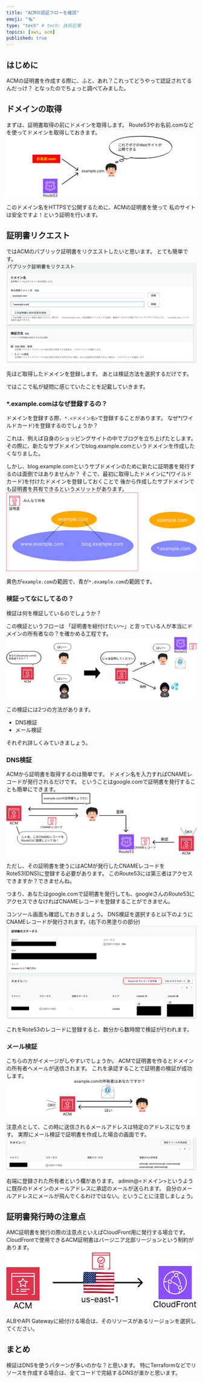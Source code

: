 ```yaml
---
title: "ACMの認証フローを確認"
emoji: "🗞️"
type: "tech" # tech: 技術記事
topics: [aws, acm]
published: true
---
```

## はじめに
ACMの証明書を作成する際に、ふと、あれ？これってどうやって認証されてるんだっけ？
となったのでちょっと調べてみました。

## ドメインの取得
まずは、証明書取得の前にドメインを取得します。
Route53やお名前.comなどを使ってドメインを取得しておきます。
![](/images/z3.png)

このドメイン名をHTTPSで公開するために、ACMの証明書を使って
私のサイトは安全ですよ！という証明を行います。

## 証明書リクエスト
ではACMのパブリック証明書をリクエストしたいと思います。
とても簡単です。
![](/images/z5.png)

先ほど取得したドメインを登録します。
あとは検証方法を選択するだけです。

ではここで私が疑問に感じていたことを記載していきます。

### *.example.comはなぜ登録するの？
ドメインを登録する際、`*.<ドメイン名>`で登録することがあります。
なぜ*(ワイルドカード)を登録するのでしょうか？

これは、例えば自身のショッピングサイトの中でブログを立ち上げたとします。
その際に、新たなサブドメインでblog.example.comというドメインを作成したくなりました。

しかし、blog.example.comというサブドメインのために新たに証明書を発行するのは面倒ではありませんか？
そこで、最初に取得したドメインに*(ワイルドカード)を付けたドメインを登録しておくことで
後から作成したサブドメインでも証明書を共有できるというメリットがあります。
![](/images/z4.png)

黄色が`example.com`の範囲で、青が`*.example.com`の範囲です。

### 検証ってなにしてるの？
検証は何を検証しているのでしょうか？

この検証というフローは
「証明書を紐付けたい〜」と言っている人が本当にドメインの所有者なの？を確かめる工程です。
![](/images/z8.png)

この検証には2つの方法があります。
- DNS検証
- メール検証

それぞれ詳しくみていきましょう。

### DNS検証
ACMから証明書を取得するのは簡単です。
ドメイン名を入力すればCNAMEレコードが発行されるだけです。
ということはgoogle.comで証明書を発行することも簡単にできます。
![](/images/z1.png)

ただし、その証明書を使うにはACMが発行したCNAMEレコードをRote53(DNS)に登録する必要があります。
このRoute53には第三者はアクセスできますか？できませんね。

つまり、あなたはgoogle.comで証明書を発行しても、googleさんのRoute53にアクセスできなければCNAMEレコードを登録することができません。

コンソール画面も確認しておきましょう。
DNS検証を選択すると以下のようにCNAMEレコードが発行されます。(右下の黒塗りの部分)
![](/images/z6.png)

これをRote53のレコードに登録すると、数分から数時間で検証が行われます。

### メール検証
こちらの方がイメージがしやすいでしょうか。
ACMで証明書を作るとドメインの所有者へメールが送信されます。
これを承認することで証明書の検証が成功します。
![](/images/z9.png)

注意点として、この時に送信されるメールアドレスは特定のアドレスになります。
実際にメール検証で証明書を作成した場合の画面です。
![](/images/z7.png)

右端に登録された所有者という欄があります。
admin@<ドメイン>というように既存のドメインのメールアドレスに承認のメールが送られます。
自分のメールアドレスにメールが飛んでくるわけではない。ということに注意しましょう。

## 証明書発行時の注意点
AMC証明書を発行の際の注意点といえばCloudFront用に発行する場合です。
CloudFrontで使用できるACM証明書はバージニア北部リージョンという制約があります。
![](/images/z2.png)

ALBやAPI Gatewayに紐付ける場合は、そのリソースがあるリージョンを選択してください。
## まとめ
検証はDNSを使うパターンが多いのかな？と思います。
特にTerraformなどでリソースを作成する場合は、全てコードで完結するDNSが楽かと思います。

